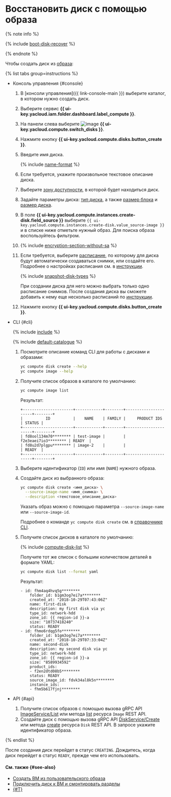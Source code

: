 # Восстановить диск с помощью образа

{% note info %}

{% include [boot-disk-recover](../../../_includes/compute/boot-disk-recover.md) %}

{% endnote %}

Чтобы создать диск из [образа](../../concepts/image.md):

{% list tabs group=instructions %}

- Консоль управления {#console}

  1. В [консоли управления]({{ link-console-main }}) выберите каталог, в котором нужно создать диск.
  1. Выберите сервис **{{ ui-key.yacloud.iam.folder.dashboard.label_compute }}**.
  1. На панели слева выберите ![image](../../../_assets/console-icons/hard-drive.svg) **{{ ui-key.yacloud.compute.switch_disks }}**.
  1. Нажмите кнопку **{{ ui-key.yacloud.compute.disks.button_create }}**.
  1. Введите имя диска.

      {% include [name-format](../../../_includes/name-format.md) %}

  1. Если требуется, укажите произвольное текстовое описание диска.
  1. Выберите [зону доступности](../../../overview/concepts/geo-scope.md), в которой будет находиться диск.
  1. Задайте параметры диска: [тип диска](../../concepts/disk.md#disks_types), а также [размер блока](../../concepts/disk.md#maximum-disk-size) и [размер диска](../../concepts/disk.md#maximum-disk-size).
  1. В поле **{{ ui-key.yacloud.compute.instances.create-disk.field_source }}** выберите `{{ ui-key.yacloud.compute.instances.create-disk.value_source-image }}` и в списке ниже отметьте нужный образ. Для поиска образа воспользуйтесь фильтром.


  1. {% include [encryption-section-without-sa](../../../_includes/compute/encryption-section-without-sa.md) %}


  1. Если требуется, выберите [расписание](../../concepts/snapshot-schedule.md), по которому для диска будут автоматически создаваться снимки, или создайте его. Подробнее о настройках расписания см. в [инструкции](../snapshot-control/create-schedule.md).

     {% include [snapshot-disk-types](../../../_includes/compute/snapshot-disk-types.md) %}

     При создании диска для него можно выбрать только одно расписание снимков. После создания диска вы сможете добавить к нему еще несколько расписаний по [инструкции](../disk-control/configure-schedule.md#add-schedule).
  1. Нажмите кнопку **{{ ui-key.yacloud.compute.disks.button_create }}**.

- CLI {#cli}

  {% include [include](../../../_includes/cli-install.md) %}

  {% include [default-catalogue](../../../_includes/default-catalogue.md) %}

  1. Посмотрите описание команд CLI для работы с дисками и образами:

      ```bash
      yc compute disk create --help
      yc compute image --help
      ```

  1. Получите список образов в каталоге по умолчанию:

      ```bash
      yc compute image list
      ```

      Результат:
      ```text
      +----------------------+------------+--------+----------------------+--------+
      |          ID          |    NAME    | FAMILY |     PRODUCT IDS      | STATUS |
      +----------------------+------------+--------+----------------------+--------+
      | fd8ool134m70******** | test-image |        | f2e3eaei7io3******** | READY  |
      | fd8u2d7plgpu******** | image-2    |        |                      | READY  |
      +----------------------+------------+--------+----------------------+--------+
      ```

  1. Выберите идентификатор (`ID`) или имя (`NAME`) нужного образа.

  1. Создайте диск из выбранного образа:

      ```bash
      yc compute disk create <имя_диска> \
        --source-image-name <имя_снимка> \
        --description <текстовое_описание_диска>
      ```
      Указать образ можно с помощью параметра `--source-image-name` или `--source-image-id`.

      Подробнее о команде `yc compute disk create` см. в [справочнике CLI](../../../cli/cli-ref/managed-services/compute/disk/create.md).

  1. Получите список дисков в каталоге по умолчанию:

      {% include [compute-disk-list](../../../_includes/compute/disk-list.md) %}

      Получите тот же список с большим количеством деталей в формате YAML:

      ```bash
      yc compute disk list --format yaml
      ```

      Результат:
      ```text
      - id: fhm4aq4hvq5g********
          folder_id: b1gm3og7ei7a********
          created_at: "2018-10-29T07:43:06Z"
          name: first-disk
          description: my first disk via yc
          type_id: network-hdd
          zone_id: {{ region-id }}-a
          size: "10737418240"
          status: READY
      - id: fhmo6rdqg5fo********
          folder_id: b1gm3og7ei7a********
          created_at: "2018-10-29T07:33:04Z"
          name: second-disk
          description: my second disk via yc
          type_id: network-hdd
          zone_id: {{ region-id }}-a
          size: "8589934592"
          product_ids:
          - f2en2dtd08b5********
          status: READY
          source_image_id: fdvk34al8k5n********
          instance_ids:
          - fhm5b617fjnj********
      ```

- API {#api}

  1. Получите список образов с помощью вызова gRPC API [ImageService/List](../../api-ref/grpc/image_service.md#List) или метода [list](../../api-ref/Image/list.md) ресурса `Image` REST API.
  1. Создайте диск с помощью вызова gRPC API [DiskService/Create](../../api-ref/grpc/disk_service.md#Create) или метода [create](../../api-ref/Disk/create.md) ресурса `Disk` REST API. В запросе укажите идентификатор образа.

{% endlist %}

После создания диск перейдет в статус `CREATING`. Дождитесь, когда диск перейдет в статус `READY`, прежде чем его использовать.


#### См. также {#see-also}

* [Создать ВМ из пользовательского образа](../vm-create/create-from-user-image.md)
* [Подключить диск к ВМ и смонтировать разделы](../vm-control/vm-attach-disk.md)
* [{#T}](../../../backup/concepts/index.md)
